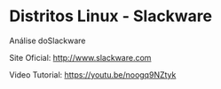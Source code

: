 # Distritos Linux - Slackware
Análise doSlackware

Site Oficial:
http://www.slackware.com

Video Tutorial:
https://youtu.be/noogq9NZtyk

